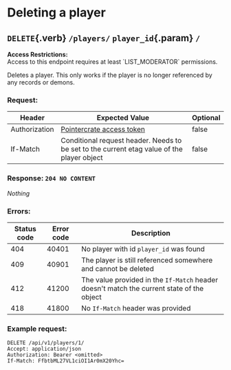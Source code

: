 <div class='panel fade js-scroll-anim' data-anim='fade'>

# Deleting a player

## `DELETE`{.verb} `/players/` `player_id`{.param} `/`

<div class='info-yellow'>
<b>Access Restrictions:</b><br>
Access to this endpoint requires at least `LIST_MODERATOR` permissions.
</div>

Deletes a player. This only works if the player is no longer referenced by any records or demons.

### Request:

| Header        | Expected Value                                                                             | Optional |
| ------------- | ------------------------------------------------------------------------------------------ | -------- |
| Authorization | [Pointercrate access token](/documentation/#access-tokens)                                           | false    |
| If-Match      | Conditional request header. Needs to be set to the current etag value of the player object | false    |

### Response: `204 NO CONTENT`

_Nothing_

### Errors:

| Status code | Error code | Description                                                                               |
| ----------- | ---------- | ----------------------------------------------------------------------------------------- |
| 404         | 40401      | No player with id `player_id` was found                                                   |
| 409         | 40901      | The player is still referenced somewhere and cannot be deleted                            |
| 412         | 41200      | The value provided in the `If-Match` header doesn't match the current state of the object |
| 418         | 41800      | No `If-Match` header was provided                                                         |

### Example request:

```http
DELETE /api/v1/players/1/
Accept: application/json
Authorization: Bearer <omitted>
If-Match: FfbtbML27VL1ciOI1Ar0mX20Yhc=
```

</div>
